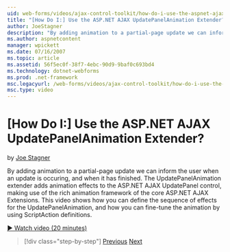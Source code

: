 ```yaml
---
uid: web-forms/videos/ajax-control-toolkit/how-do-i-use-the-aspnet-ajax-updatepanelanimation-extender
title: "[How Do I:] Use the ASP.NET AJAX UpdatePanelAnimation Extender? | Microsoft Docs"
author: JoeStagner
description: "By adding animation to a partial-page update we can inform the user when an update is occuring, and when it has finished. The UpdatePanelAnimation extender a..."
ms.author: aspnetcontent
manager: wpickett
ms.date: 07/16/2007
ms.topic: article
ms.assetid: 56f5ec0f-38f7-4ebc-90d9-9baf0c693bd4
ms.technology: dotnet-webforms
ms.prod: .net-framework
msc.legacyurl: /web-forms/videos/ajax-control-toolkit/how-do-i-use-the-aspnet-ajax-updatepanelanimation-extender
msc.type: video
---
```

[How Do I:] Use the ASP.NET AJAX UpdatePanelAnimation Extender?
====================
by [Joe Stagner](https://github.com/JoeStagner)

By adding animation to a partial-page update we can inform the user when an update is occuring, and when it has finished. The UpdatePanelAnimation extender adds animation effects to the ASP.NET AJAX UpdatePanel control, making use of the rich animation framework of the core ASP.NET AJAX Extensions. This video shows how you can define the sequence of effects for the UpdatePanelAnimation, and how you can fine-tune the animation by using ScriptAction definitions.

[&#9654; Watch video (20 minutes)](https://channel9.msdn.com/Blogs/ASP-NET-Site-Videos/how-do-i-use-the-aspnet-ajax-updatepanelanimation-extender)

> [!div class="step-by-step"]
> [Previous](how-do-i-use-the-aspnet-ajax-slideshow-extender.md)
> [Next](how-do-i-the-ajax-toolkit-reorder-control.md)
